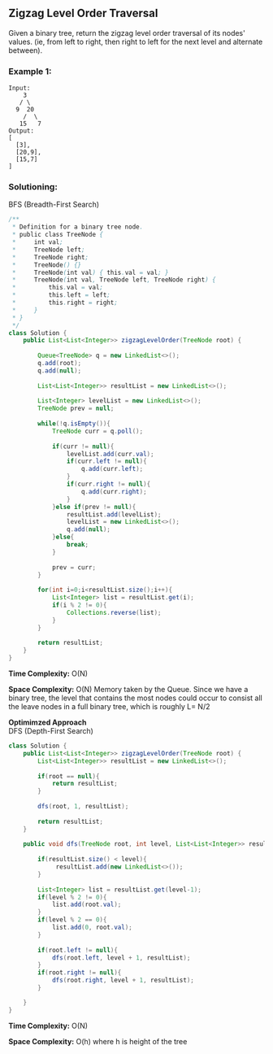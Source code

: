 ## Zigzag Level Order Traversal

Given a binary tree, return the zigzag level order traversal of its nodes' values. (ie, from left to right, then right to left for the next level and alternate between).


### Example 1:
```
Input: 
    3
   / \
  9  20
    /  \
   15   7
Output: 
[
  [3],
  [20,9],
  [15,7]
]
```

 ### Solutioning:
BFS (Breadth-First Search)

```java
/**
 * Definition for a binary tree node.
 * public class TreeNode {
 *     int val;
 *     TreeNode left;
 *     TreeNode right;
 *     TreeNode() {}
 *     TreeNode(int val) { this.val = val; }
 *     TreeNode(int val, TreeNode left, TreeNode right) {
 *         this.val = val;
 *         this.left = left;
 *         this.right = right;
 *     }
 * }
 */
class Solution {
    public List<List<Integer>> zigzagLevelOrder(TreeNode root) {
        
        Queue<TreeNode> q = new LinkedList<>();
        q.add(root);
        q.add(null);
        
        List<List<Integer>> resultList = new LinkedList<>();
        
        List<Integer> levelList = new LinkedList<>();
        TreeNode prev = null;
        
        while(!q.isEmpty()){
            TreeNode curr = q.poll();
            
            if(curr != null){
                levelList.add(curr.val);
                if(curr.left != null){
                    q.add(curr.left);
                }
                if(curr.right != null){
                    q.add(curr.right);
                }
            }else if(prev != null){
                resultList.add(levelList);
                levelList = new LinkedList<>();
                q.add(null);
            }else{
                break;
            }
            
            prev = curr;
        }
        
        for(int i=0;i<resultList.size();i++){
            List<Integer> list = resultList.get(i);
            if(i % 2 != 0){
                Collections.reverse(list);    
            }
        }
        
        return resultList;
    }
}
```  
**Time Complexity:** O(N)   

**Space Complexity:** O(N) Memory taken by the Queue. Since we have a binary tree, the level that contains the most nodes could occur to consist all the leave nodes in a full binary tree, which is roughly L= N/2  


**Optimimzed Approach**  
DFS (Depth-First Search)

```java
class Solution {
    public List<List<Integer>> zigzagLevelOrder(TreeNode root) {
        List<List<Integer>> resultList = new LinkedList<>();
        
        if(root == null){
            return resultList;
        }
       
        dfs(root, 1, resultList);
        
        return resultList;
    }
    
    public void dfs(TreeNode root, int level, List<List<Integer>> resultList) {
        
        if(resultList.size() < level){
             resultList.add(new LinkedList<>());
        }
        
        List<Integer> list = resultList.get(level-1);
        if(level % 2 != 0){
            list.add(root.val);    
        }
        if(level % 2 == 0){
            list.add(0, root.val);
        }
        
        if(root.left != null){
            dfs(root.left, level + 1, resultList);
        }
        if(root.right != null){
            dfs(root.right, level + 1, resultList);
        }

    }
}
```
**Time Complexity:** O(N)   

**Space Complexity:** O(h) where h is height of the tree  

